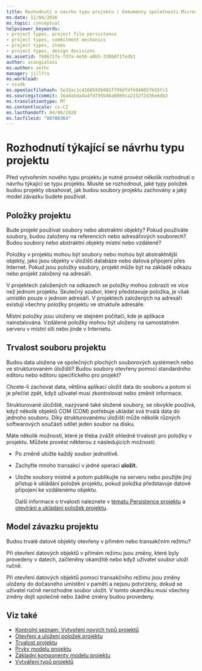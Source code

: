 ```yaml
---
title: Rozhodnutí o návrhu typu projektu | Dokumenty společnosti Microsoft
ms.date: 11/04/2016
ms.topic: conceptual
helpviewer_keywords:
- project types, project file persistence
- project types, commitment mechanics
- project types, items
- project types, design decisions
ms.assetid: f68671fe-fd7a-4e56-a0b5-330b0f1fedb1
author: acangialosi
ms.author: anthc
manager: jillfra
ms.workload:
- vssdk
ms.openlocfilehash: 5e33ac1c4168593b881f799dfdfb94005fb55fc1
ms.sourcegitcommit: 16a4a5da4a4fd795b46a0869ca2152f2d36e6db2
ms.translationtype: MT
ms.contentlocale: cs-CZ
ms.lasthandoff: 04/06/2020
ms.locfileid: "80706364"
---
```

# <a name="project-type-design-decisions"></a>Rozhodnutí týkající se návrhu typu projektu
Před vytvořením nového typu projektu je nutné provést několik rozhodnutí o návrhu týkající se typu projektu. Musíte se rozhodnout, jaké typy položek budou projekty obsahovat, jak budou soubory projektu zachovány a jaký model závazku budete používat.

## <a name="project-items"></a>Položky projektu
 Bude projekt používat soubory nebo abstraktní objekty? Pokud používáte soubory, budou založeny na referencích nebo adresářových souborech? Budou soubory nebo abstraktní objekty místní nebo vzdálené?

 Položky v projektu mohou být soubory nebo mohou být abstraktnější objekty, jako jsou objekty v úložišti databáze nebo datová připojení přes Internet. Pokud jsou položky soubory, projekt může být na základě odkazu nebo projekt založený na adresáři.

 V projektech založených na odkazech se položky mohou zobrazit ve více než jednom projektu. Skutečný soubor, který představuje položka, je však umístěn pouze v jednom adresáři. V projektech založených na adresáři existují všechny položky projektu ve struktuře adresáře.

 Místní položky jsou uloženy ve stejném počítači, kde je aplikace nainstalována. Vzdálené položky mohou být uloženy na samostatném serveru v místní síti nebo jinde v Internetu.

## <a name="project-file-persistence"></a>Trvalost souboru projektu
 Budou data uložena ve společných plochých souborových systémech nebo ve strukturovaném úložišti? Budou soubory otevřeny pomocí standardního editoru nebo editoru specifického pro projekt?

 Chcete-li zachovat data, většina aplikací uložit data do souboru a potom si je přečíst zpět, když uživatel musí zkontrolovat nebo změnit informace.

 Strukturované úložiště, nazývané také složené soubory, se obvykle používá, když několik objektů COM (COM) potřebuje ukládat svá trvalá data do jednoho souboru. Díky strukturovanému úložišti může několik různých softwarových součástí sdílet jeden soubor na disku.

 Máte několik možností, které je třeba zvážit ohledně trvalosti pro položky v projektu. Můžete provést některou z následujících možností:

- Po změně uložte každý soubor jednotlivě.

- Zachyťte mnoho transakcí v jedné operaci **uložit.**

- Uložte soubory místně a potom publikujte na serveru nebo použijte jiný přístup k ukládání položek projektu, pokud položka představuje datové připojení ke vzdálenému objektu.

  Další informace o trvalosti naleznete v [tématu Persistence projektu](../../extensibility/internals/project-persistence.md) a [otevírání a ukládání položek projektu](../../extensibility/internals/opening-and-saving-project-items.md).

## <a name="project-commitment-model"></a>Model závazku projektu
 Budou trvalé datové objekty otevřeny v přímém nebo transakčním režimu?

 Při otevření datových objektů v přímém režimu jsou změny, které byly provedeny v datech, začleněny okamžitě nebo když uživatel soubor uloží ručně.

 Při otevření datových objektů pomocí transakčního režimu jsou změny uloženy do dočasného umístění v paměti a nejsou potvrzeny, dokud se uživatel ručně nerozhodne soubor uložit. V tomto okamžiku musí všechny změny dojít společně nebo žádné změny budou provedeny.

## <a name="see-also"></a>Viz také
- [Kontrolní seznam: Vytvoření nových typů projektů](../../extensibility/internals/checklist-creating-new-project-types.md)
- [Otevření a uložení položek projektu](../../extensibility/internals/opening-and-saving-project-items.md)
- [Trvalost projektu](../../extensibility/internals/project-persistence.md)
- [Prvky modelu projektu](../../extensibility/internals/elements-of-a-project-model.md)
- [Základní komponenty modelu projektu](../../extensibility/internals/project-model-core-components.md)
- [Vytváření typů projektů](../../extensibility/internals/creating-project-types.md)
